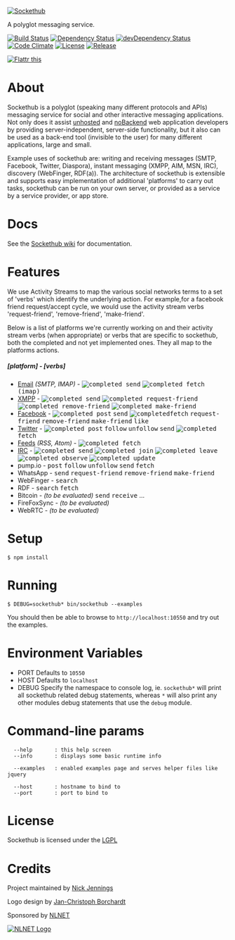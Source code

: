 [![Sockethub](http://sockethub.org/res/img/sockethub-logo.svg)](http://sockethub.org)

A polyglot messaging service.

[![Build Status](http://img.shields.io/travis/sockethub/sockethub.svg?style=flat)](https://travis-ci.org/sockethub/sockethub)
[![Dependency Status](http://img.shields.io/david/sockethub/sockethub.svg?style=flat)](https://david-dm.org/sockethub/sockethub#info=dependencies)
[![devDependency Status](http://img.shields.io/david/dev/sockethub/sockethub.svg?style=flat)](https://david-dm.org/sockethub/sockethub#info=devDependencies)
[![Code Climate](http://img.shields.io/codeclimate/github/sockethub/sockethub.svg?style=flat)](https://codeclimate.com/github/sockethub/sockethub)
[![License](https://img.shields.io/npm/l/sockethub.svg?style=flat)](https://raw.githubusercontent.com/sockethub/sockethub/master/LICENSE)
[![Release](http://img.shields.io/github/release/sockethub/sockethub.svg?style=flat)](https://github.com/silverbucket/sockethub/releases)

[![Flattr this](http://api.flattr.com/button/flattr-badge-large.png)](http://flattr.com/thing/1154379/Sockethub)

# About
Sockethub is a polyglot (speaking many different protocols and APIs) messaging service for social and other interactive messaging applications. Not only does it assist [unhosted](http://unhosted.org) and [noBackend](http://nobackend.org) web application developers by providing server-independent, server-side functionality, but it also can be used as a back-end tool (invisible to the user) for many different applications, large and small.

Example uses of sockethub are: writing and receiving messages (SMTP, Facebook, Twitter, Diaspora), instant messaging (XMPP, AIM, MSN, IRC), discovery (WebFinger, RDF(a)). The architecture of sockethub is extensible and supports easy implementation of additional 'platforms' to carry out tasks, sockethub can be run on your own server, or provided as a service by a service provider, or app store.

# Docs

See the [Sockethub wiki](https://github/sockethub/sockethub/wiki) for documentation.

# Features
We use Activity Streams to map the various social networks terms to a set of 'verbs' which identify the underlying action. For example,for a facebook friend request/accept cycle, we would use the activity stream verbs 'request-friend', 'remove-friend', 'make-friend'.

Below is a list of platforms we're currently working on and their activity stream verbs (when appropriate) or verbs that are specific to sockethub, both the completed and not yet implemented ones. They all map to the platforms actions.

##### [platform] - [verbs]
* [Email](https://github.com/sockethub/sockethub-platform-email) *(SMTP, IMAP)* - <kbd>![completed](http://sockethub.org/res/img/checkmark.png) send</kbd> <kbd>![completed](http://sockethub.org/res/img/checkmark.png) fetch (imap)</kbd>
* [XMPP](https://github.com/sockethub/sockethub-platform-xmpp) - <kbd>![completed](http://sockethub.org/res/img/checkmark.png) send</kbd> <kbd>![completed](http://sockethub.org/res/img/checkmark.png) request-friend</kbd> <kbd>![completed](http://sockethub.org/res/img/checkmark.png) remove-friend</kbd> <kbd>![completed](http://sockethub.org/res/img/checkmark.png) make-friend</kbd>
* [Facebook](https://github.com/sockethub/sockethub-platform-facebook) - <kbd>![completed](http://sockethub.org/res/img/checkmark.png) post</kbd> <kbd>send</kbd> <kbd>![completed](http://sockethub.org/res/img/checkmark.png)fetch</kbd> <kbd>request-friend</kbd> <kbd>remove-friend</kbd> <kbd>make-friend</kbd> <kbd>like</kbd>
* [Twitter](https://github.com/sockethub/sockethub-platform-twitter) - <kbd>![completed](http://sockethub.org/res/img/checkmark.png) post</kbd> <kbd>follow</kbd> <kbd>unfollow</kbd> <kbd>send</kbd> <kbd>![completed](http://sockethub.org/res/img/checkmark.png) fetch</kbd>
* [Feeds](https://github.com/sockethub/sockethub-platform-feeds) *(RSS, Atom)* - <kbd>![completed](http://sockethub.org/res/img/checkmark.png) fetch</kbd>
* [IRC](https://github.com/sockethub/sockethub-platform-irc) - <kbd>![completed](http://sockethub.org/res/img/checkmark.png) send</kbd> <kbd>![completed](http://sockethub.org/res/img/checkmark.png) join</kbd> <kbd>![completed](http://sockethub.org/res/img/checkmark.png) leave</kbd> <kbd>![completed](http://sockethub.org/res/img/checkmark.png) observe</kbd> <kbd>![completed](http://sockethub.org/res/img/checkmark.png) update</kbd>
* pump.io - <kbd>post</kbd> <kbd>follow</kbd> <kbd>unfollow</kbd> <kbd>send</kbd> <kbd>fetch</kbd>
* WhatsApp - <kbd>send</kbd> <kbd>request-friend</kbd> <kbd>remove-friend</kbd> <kbd>make-friend</kbd>
* WebFinger - <kbd>search</kbd>
* RDF - <kbd>search</kbd> <kbd>fetch</kbd>
* Bitcoin - *(to be evaluated)* <kbd>send</kbd> <kbd>receive</kbd> ...
* FireFoxSync - *(to be evaluated)*
* WebRTC - *(to be evaluated)*


# Setup

`$ npm install`

# Running

`$ DEBUG=sockethub* bin/sockethub --examples`

You should then be able to browse to `http://localhost:10550` and try out the examples.

# Environment Variables

* PORT
Defaults to `10550`
* HOST
Defaults to `localhost`
* DEBUG
Specify the namespace to console log, ie. `sockethub*` will print all sockethub related debug statements, whereas `*` will also print any other modules debug statements that use the `debug` module.

# Command-line params
```
  --help       : this help screen
  --info       : displays some basic runtime info

  --examples   : enabled examples page and serves helper files like jquery

  --host       : hostname to bind to
  --port       : port to bind to
```

# License

Sockethub is licensed under the [LGPL](https://github.com/sockethub/sockethub/blob/master/LICENSE)

# Credits

Project maintained by [Nick Jennings](http://github.com/silverbucket)

Logo design by [Jan-Christoph Borchardt](http://jancborchardt.net)

Sponsored by [NLNET](http://nlnet.nl)

[![NLNET Logo](http://sockethub.org/res/img/nlnet-logo.svg)](http://nlnet.nl)

